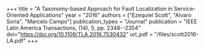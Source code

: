 +++
title = "A Taxonomy-based Approach for Fault Localization in Service-Oriented Applications"
year = "2016"
authors = ["Ezequiel Scott", "Alvaro Soria", "Marcelo Campo"]
publication_types = "Journal"
publication = "IEEE Latin America Transactions, (14), 5, pp. 2348--2354"
doi="https://doi.org/10.1109/TLA.2016.7530432"
url_pdf = "/files/scott2016-LA.pdf"
+++
